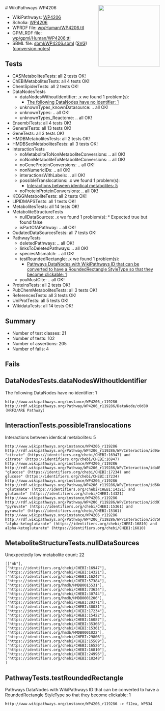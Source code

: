 <img style="float: right; width: 200px" src="../logo.png" />
# WikiPathways WP4206

* WikiPathways: [WP4206](https://identifiers.org/wikipathways:WP4206)
* Scholia: [WP4206](https://scholia.toolforge.org/wikipathways/WP4206)
* WPRDF file: [wp/Human/WP4206.ttl](../wp/Human/WP4206.ttl)
* GPMLRDF file: [wp/gpml/Human/WP4206.ttl](../wp/gpml/Human/WP4206.ttl)
* SBML file: [sbml/WP4206.sbml](../sbml/WP4206.sbml) ([SVG](../sbml/WP4206.svg)) ([conversion notes](../sbml/WP4206.txt))

## Tests
* CASMetabolitesTests: all 2 tests OK!
* ChEBIMetabolitesTests: all 4 tests OK!
* ChemSpiderTests: all 2 tests OK!
* DataNodesTests
    * dataNodesWithoutIdentifier: .x we found 1 problem(s):
        * [The following DataNodes have no identifier: 1](#d2d32fa0)
    * unknownTypes_knownDatasource: .. all OK!
    * unknownTypes: .. all OK!
    * unknownTypes_Reactome: .. all OK!
* EnsemblTests: all 4 tests OK!
* GeneralTests: all 13 tests OK!
* GeneTests: all 3 tests OK!
* HMDBMetabolitesTests: all 2 tests OK!
* HMDBSecMetabolitesTests: all 3 tests OK!
* InteractionTests
    * noMetaboliteToNonMetaboliteConversions: .. all OK!
    * noNonMetaboliteToMetaboliteConversions: .. all OK!
    * noGeneProteinConversions: .. all OK!
    * nonNumericIDs: .. all OK!
    * interactionsWithLabels: .. all OK!
    * possibleTranslocations: .x we found 1 problem(s):
        * [Interactions between identical metabolites: 5](#d59038c8)
    * noProteinProteinConversions: .. all OK!
* KEGGMetaboliteTests: all 2 tests OK!
* LIPIDMAPSTests: all 1 tests OK!
* MetabolitesTests: all 14 tests OK!
* MetaboliteStructureTests
    * nullDataSources: .x we found 1 problem(s):
            * Expected true but found false
    * isPartOfAPathway: .. all OK!
* OudatedDataSourcesTests: all 7 tests OK!
* PathwayTests
    * deletedPathways: .. all OK!
    * linksToDeletedPathways: .. all OK!
    * speciesMismatch: .. all OK!
    * testRoundedRectangle: .x we found 1 problem(s):
        * [Pathways DataNodes with WikiPathways ID that can be converted to have a RoundedRectangle StyleType so that they become clickable: 1](#9fbad3cb)
    * youMustCite: .. all OK!
* ProteinsTests: all 2 tests OK!
* PubChemMetabolitesTests: all 3 tests OK!
* ReferencesTests: all 3 tests OK!
* UniProtTests: all 5 tests OK!
* WikidataTests: all 14 tests OK!


## Summary

* Number of test classes: 21
* Number of tests: 102
* Number of assertions: 205
* Number of fails: 4

## Fails

<a name="d2d32fa0" />

## DataNodesTests.dataNodesWithoutIdentifier

The following DataNodes have no identifier: 1
```
http://www.wikipathways.org/instance/WP4206_r119286 http://rdf.wikipathways.org/Pathway/WP4206_r119286/DataNode/c0d80 (NRF2/ARE Pathway)
```

<a name="d59038c8" />

## InteractionTests.possibleTranslocations

Interactions between identical metabolites: 5
```
http://www.wikipathways.org/instance/WP4206_r119286 http://rdf.wikipathways.org/Pathway/WP4206_r119286/WP/Interaction/id9a41729a "citrate" (https://identifiers.org/chebi/CHEBI:16947) and 
citrate" (https://identifiers.org/chebi/CHEBI:16947)
http://www.wikipathways.org/instance/WP4206_r119286 http://rdf.wikipathways.org/Pathway/WP4206_r119286/WP/Interaction/ida05fbc7e "glucose" (https://identifiers.org/chebi/CHEBI:17234) and 
glucose" (https://identifiers.org/chebi/CHEBI:17234)
http://www.wikipathways.org/instance/WP4206_r119286 http://rdf.wikipathways.org/Pathway/WP4206_r119286/WP/Interaction/id66d7f945 "glutamate" (https://identifiers.org/chebi/CHEBI:14321) and 
glutamate" (https://identifiers.org/chebi/CHEBI:14321)
http://www.wikipathways.org/instance/WP4206_r119286 http://rdf.wikipathways.org/Pathway/WP4206_r119286/WP/Interaction/idd97e435a "pyruvate" (https://identifiers.org/chebi/CHEBI:15361) and 
pyruvate" (https://identifiers.org/chebi/CHEBI:15361)
http://www.wikipathways.org/instance/WP4206_r119286 http://rdf.wikipathways.org/Pathway/WP4206_r119286/WP/Interaction/id75055917 "alpha-ketoglutarate" (https://identifiers.org/chebi/CHEBI:16810) and 
alpha-ketoglutarate" (https://identifiers.org/chebi/CHEBI:16810)
```

<a name="919041aa" />

## MetaboliteStructureTests.nullDataSources

Unexpectedly low metabolite count: 22
```
[["mb"],
["https://identifiers.org/chebi/CHEBI:16947"],
["https://identifiers.org/chebi/CHEBI:14321"],
["https://identifiers.org/chebi/CHEBI:16247"],
["https://identifiers.org/chebi/CHEBI:57384"],
["https://identifiers.org/hmdb/HMDB0015531"],
["https://identifiers.org/chebi/CHEBI:73634"],
["https://identifiers.org/chebi/CHEBI:30744"],
["https://identifiers.org/hmdb/HMDB0001206"],
["https://identifiers.org/chebi/CHEBI:29371"],
["https://identifiers.org/chebi/CHEBI:30031"],
["https://identifiers.org/chebi/CHEBI:17234"],
["https://identifiers.org/chebi/CHEBI:15422"],
["https://identifiers.org/chebi/CHEBI:16087"],
["https://identifiers.org/chebi/CHEBI:35366"],
["https://identifiers.org/chebi/CHEBI:15361"],
["https://identifiers.org/hmdb/HMDB0001022"],
["https://identifiers.org/chebi/CHEBI:29806"],
["https://identifiers.org/chebi/CHEBI:15589"],
["https://identifiers.org/chebi/CHEBI:16526"],
["https://identifiers.org/chebi/CHEBI:16810"],
["https://identifiers.org/chebi/CHEBI:24996"],
["https://identifiers.org/chebi/CHEBI:18248"]
]
```

<a name="9fbad3cb" />

## PathwayTests.testRoundedRectangle

Pathways DataNodes with WikiPathways ID that can be converted to have a RoundedRectangle StyleType so that they become clickable: 1
```
http://www.wikipathways.org/instance/WP4206_r119286 -> f12ea, WP534
 ```

